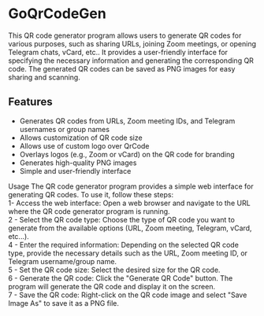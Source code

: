 # GoQrCodeGen

This QR code generator program allows users to generate QR codes for various purposes, such as sharing URLs, joining Zoom meetings, or opening Telegram chats, vCard, etc.. It provides a user-friendly interface for specifying the necessary information and generating the corresponding QR code. The generated QR codes can be saved as PNG images for easy sharing and scanning.  

## Features
- Generates QR codes from URLs, Zoom meeting IDs, and Telegram usernames or group names
- Allows customization of QR code size
- Allows use of custom logo over QrCode
- Overlays logos (e.g., Zoom or vCard) on the QR code for branding
- Generates high-quality PNG images
- Simple and user-friendly interface

Usage
The QR code generator program provides a simple web interface for generating QR codes. To use it, follow these steps:  
1- Access the web interface: Open a web browser and navigate to the URL where the QR code generator program is running.  
2 - Select the QR code type: Choose the type of QR code you want to generate from the available options (URL, Zoom meeting, Telegram, vCard, etc...).  
4 - Enter the required information: Depending on the selected QR code type, provide the necessary details such as the URL, Zoom meeting ID, or Telegram username/group name.  
5 - Set the QR code size: Select the desired size for the QR code.  
6 - Generate the QR code: Click the "Generate QR Code" button. The program will generate the QR code and display it on the screen.  
7 - Save the QR code: Right-click on the QR code image and select "Save Image As" to save it as a PNG file.  
